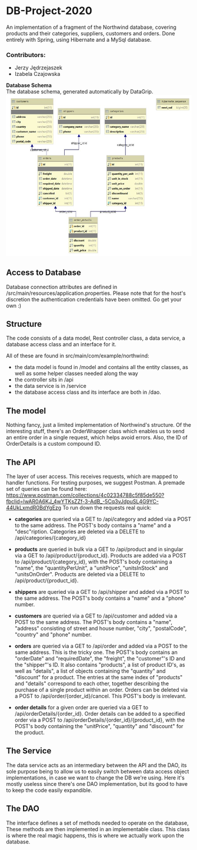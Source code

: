 # DB-Project-2020
An implementation of a fragment of the Northwind database, covering products and their categories, suppliers,
customers and orders. Done entirely with Spring, using Hibernate and a MySql database.
### Contributors:
* Jerzy Jędrzejaszek
* Izabela Czajowska

**Database Schema**  
The database schema, generated automatically by DataGrip.
![DB_SCHEMA](DatabaseSchema.JPG)

Access to Database
-----------
Database connection attributes are defined in /src/main/resources/application.properties. Please note that for the host's discretion the authentication credentials have been omitted. Go get your own :)

Structure
-----------
The code consists of a data model, Rest controller class, a data service, a database access class and an interface for it.

All of these are found in src/main/com/example/northwind:
* the data model is found in /model and contains all the entity classes, as well as some helper classes needed along the way
* the controller sits in /api
* the data service is in /service
* the database access class and its interface are both in /dao.

## The model
Nothing fancy, just a limited implementation of Northwind's structure. Of the interesting stuff, there's an OrderWrapper class
which enables us to send an entire order in a single request, which helps avoid errors. Also, the ID of OrderDetails is a custom
compound ID.

## The API  
The layer of user access. This receives requests, which are mapped to handler functions. For testing purposes, we suggest Postman. A premade set of queries can be found here:
https://www.postman.com/collections/4c02334788c5f85de550?fbclid=IwAR0A6KJ_4wYTKsZZf-3-AdB_-5Cq3vJdpuSL4G9YC-44UkLxmdR0BdYgEzg
To run down the requests real quick:

* **categories** are queried via a GET to /api/category and added via a POST to the same address. The POST's body contains a "name" and a "desc"ription. Categories are deleted via a DELETE to /api/categories/{category_id}

* **products** are queried in bulk via a GET to /api/product and in singular via a GET to /api/product/{product_id}. Products are added via a POST to /api/product/{category_id}, with the POST's body containing a "name", the "quantityPerUnit", a "unitPrice", "unitsInStock" and "unitsOnOrder". Products are deleted via a DELETE to /api/product/{product_id}.

* **shippers** are queried via a GET to /api/shipper and added via a POST to the same address. The POST's body contains a "name" and a "phone" number.

* **customers** are queried via a GET to /api/customer and added via a POST to the same address. The POST's body contains a "name", "address" consisting of street and house number, "city", "postalCode", "country" and "phone" number.

* **orders** are queried via a GET to /api/order and added via a POST to the same address. This is the tricky one. The POST's body contains an "orderDate" and "requiredDate", the "freight", the "customer"'s ID and the "shipper"'s ID. It also contains "products", a list of product ID's, as well as "details", a list of objects containing the "quantity" and "discount" for a product. The entries at the same index of "products" and "details" correspond to each other, together describing the purchase of a single product within an order. Orders can be deleted via a POST to /api/order/{order_id}/cancel. This POST's body is irrelevant.

* **order details** for a given order are queried via a GET to /api/orderDetails/{order_id}. Order details can be added to a specified order via a POST to /api/orderDetails/{order_id}/{product_id}, with the POST's body containing the "unitPrice", "quantity" and "discount" for the product.

## The Service  
The data service acts as an intermediary between the API and the DAO, its sole purpose being to allow us to easily switch between
data access object implementations, in case we want to change the DB we're using. Here it's mostly useless since there's one DAO
implementation, but its good to have to keep the code easily expandible.

## The DAO  
The interface defines a set of methods needed to operate on the database, These methods are then implemented in an implementable
class. This class is where the real magic happens, this is where we actually work upon the database.

